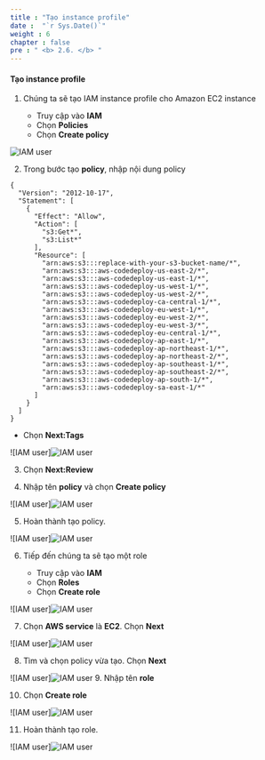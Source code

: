 ```yaml
---
title : "Tạo instance profile"
date :  "`r Sys.Date()`" 
weight : 6
chapter : false
pre : " <b> 2.6. </b> "
---
```


#### Tạo instance profile

1. Chúng ta sẽ tạo IAM instance profile cho Amazon EC2 instance
    
    - Truy cập vào **IAM**
    - Chọn **Policies**
    - Chọn **Create policy**

![IAM user](/images/2/2.6/1.png)

2. Trong bước tạo **policy**, nhập nội dung policy

```
{
  "Version": "2012-10-17",
  "Statement": [
    {
      "Effect": "Allow",
      "Action": [
        "s3:Get*",
        "s3:List*"
      ],
      "Resource": [
        "arn:aws:s3:::replace-with-your-s3-bucket-name/*",
        "arn:aws:s3:::aws-codedeploy-us-east-2/*",
        "arn:aws:s3:::aws-codedeploy-us-east-1/*",
        "arn:aws:s3:::aws-codedeploy-us-west-1/*",
        "arn:aws:s3:::aws-codedeploy-us-west-2/*",
        "arn:aws:s3:::aws-codedeploy-ca-central-1/*",
        "arn:aws:s3:::aws-codedeploy-eu-west-1/*",
        "arn:aws:s3:::aws-codedeploy-eu-west-2/*",
        "arn:aws:s3:::aws-codedeploy-eu-west-3/*",
        "arn:aws:s3:::aws-codedeploy-eu-central-1/*",
        "arn:aws:s3:::aws-codedeploy-ap-east-1/*",
        "arn:aws:s3:::aws-codedeploy-ap-northeast-1/*",
        "arn:aws:s3:::aws-codedeploy-ap-northeast-2/*",
        "arn:aws:s3:::aws-codedeploy-ap-southeast-1/*",        
        "arn:aws:s3:::aws-codedeploy-ap-southeast-2/*",
        "arn:aws:s3:::aws-codedeploy-ap-south-1/*",
        "arn:aws:s3:::aws-codedeploy-sa-east-1/*"
      ]
    }
  ]
}
```

- Chọn **Next:Tags**

![IAM user]![IAM user](/images/2/2.6/2.png)

3. Chọn **Next:Review**

4. Nhập tên **policy** và chọn **Create policy**

![IAM user]![IAM user](/images/2/2.6/3.png)


5. Hoàn thành tạo policy.

![IAM user]![IAM user](/images/2/2.6/4.png)

6. Tiếp đến chúng ta sẽ tạo một role
    
    - Truy cập vào **IAM**
    - Chọn **Roles**
    - Chọn **Create role**

![IAM user]![IAM user](/images/2/2.6/4.png)

7. Chọn **AWS service** là **EC2**. Chọn **Next**

![IAM user]![IAM user](/images/2/2.6/5.png)

8. Tìm và chọn policy vừa tạo. Chọn **Next**

![IAM user]![IAM user](/images/2/2.6/6.png)
9. Nhập tên **role**

10. Chọn **Create role**

![IAM user]![IAM user](/images/2/2.6/7.png)

11. Hoàn thành tạo role.

![IAM user]![IAM user](/images/2/2.6/8.png)
